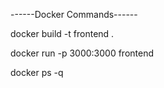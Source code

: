 ------Docker Commands------

docker build -t frontend .

docker run -p 3000:3000 frontend

docker ps -q
